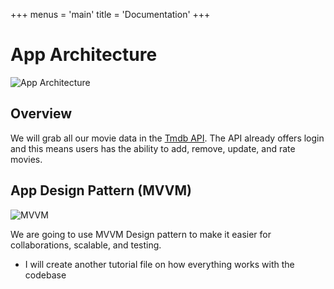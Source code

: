 +++
menus = 'main'
title = 'Documentation'
+++


# App Architecture


![App Architecture](/software-architecture.png)



## Overview
We will grab all our movie data in the [Tmdb API](https://developer.themoviedb.org/docs/getting-started). The API already offers login and this means users has the ability to add, remove, update, and rate movies.


## App Design Pattern (MVVM)

![MVVM](https://journaldev.nyc3.cdn.digitaloceanspaces.com/2018/04/android-mvvm-pattern.png)

We are going to use MVVM Design pattern to make it easier for collaborations, scalable, and testing.

 - I will create another tutorial file on how everything works with the codebase


